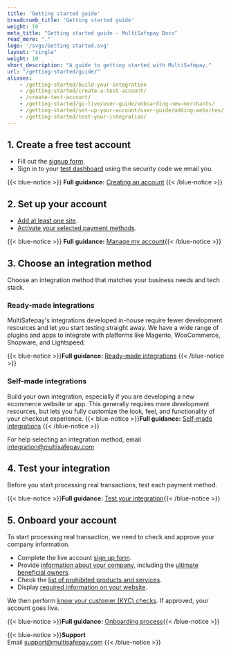 ```yaml
---
title: 'Getting started guide'
breadcrumb_title: 'Getting started guide'
weight: 10
meta_title: "Getting started guide - MultiSafepay Docs"
read_more: "."
logo: '/svgs/Getting started.svg'
layout: "single"
weight: 10
short_description: "A guide to getting started with MultiSafepay."
url: "/getting-started/guide/"
aliases:
    - /getting-started/build-your-integration
    - /getting-started/create-a-test-account/
    - /create-test-account/
    - /getting-started/go-live/user-guide/onboarding-new-merchants/
    - /getting-started/set-up-your-account/user-guide/adding-websites/
    - /getting-started/test-your-integration/
---
```


## 1. Create a free test account

- Fill out the [signup form](https://testmerchant.multisafepay.com/signup).
- Sign in to your [test dashboard](https://testmerchant.multisafepay.com) using the security code we email you.

{{< blue-notice >}} **Full guidance:** [Creating an account](/account/create-account/) {{< /blue-notice >}}

## 2. Set up your account

- [Add at least one site](/account/adding-websites/).
- [Activate your selected payment methods](/payments/activating-payment-methods/).

{{< blue-notice >}} **Full guidance:** [Manage my account](/account/manage-account/){{< /blue-notice >}}

## 3. Choose an integration method 

Choose an integration method that matches your business needs and tech stack.   

### Ready-made integrations  
MultiSafepay's integrations developed in-house require fewer development resources and let you start testing straight away. We have a wide range of plugins and apps to integrate with platforms like Magento, WooCommerce, Shopware, and Lightspeed.

{{< blue-notice >}}**Full guidance:** [Ready-made integrations](/integrations/ready-made/)  {{< /blue-notice >}}

### Self-made integrations
Build your own integration, especially if you are developing a new ecommerce website or app. This generally requires more development resources, but lets you fully customize the look, feel, and functionality of your checkout experience.
{{< blue-notice >}}**Full guidance:** [Self-made integrations](/integrations/self-made/)   {{< /blue-notice >}}

For help selecting an integration method, email <integration@multisafepay.com>

## 4. Test your integration 

Before you start processing real transactions, test each payment method.

{{< blue-notice >}}**Full guidance:** [Test your integration](/payments/testing/){{< /blue-notice >}}

## 5. Onboard your account

To start processing real transaction, we need to check and approve your company information.  

- Complete the live account [sign up form](https://merchant.multisafepay.com/signup). 
- Provide [information about your company](/account/onboarding-process/#2-provide-company-information), including the [ultimate beneficial owners](/account/ubo/).
- Check the [list of prohibited products and services](/account/prohibited-products-services/).
- Display [required information on your website](/account/onboarding-process/#5-display-required-information).  

We then perform [know your customer (KYC) checks](/account/kyc/). If approved, your account goes live.

{{< blue-notice >}}**Full guidance:** [Onboarding process](/account/onboarding-process/){{< /blue-notice >}}

{{< blue-notice >}}**Support** <br> Email support@multisafepay.com {{< /blue-notice >}}

